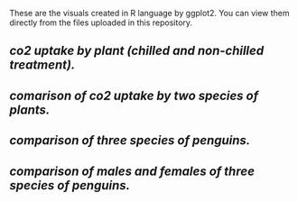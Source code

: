 These are the visuals created in R language by ggplot2. You can view them directly from the files uploaded in this repository.

## *co2 uptake by plant (chilled and non-chilled treatment).*
## *comarison of co2 uptake by two species of plants.*
## *comparison of three species of penguins.*
## *comparison of males and females of three species of penguins.*



